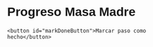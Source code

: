 <!DOCTYPE html>
<html lang="es">
<head>
    <link rel="manifest" href="manifest.json" />
<meta name="theme-color" content="#d84315" />

  <meta charset="UTF-8" />
  <meta name="viewport" content="width=device-width, initial-scale=1" />
  <title>Masa Madre Progreso</title>
  <style>
    body { font-family: Arial, sans-serif; margin: 20px; }
    #container { max-width: 400px; margin: auto; }
    button { padding: 10px 15px; font-size: 16px; cursor: pointer; }
  </style>
</head>
<body>
  <div id="container">
    <h1>Progreso Masa Madre</h1>
    <div id="stepDescription"></div>
    <div id="timeRemaining" style="margin: 10px 0; font-weight: bold;"></div>
    <div id="historial" style="margin-top: 20px; font-size: 14px; color: #444;"></div>

    <button id="markDoneButton">Marcar paso como hecho</button>
  </div>

  <script src="app.js"></script>
</body>
</html>
